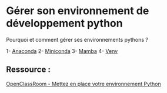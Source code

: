 # Gérer son environnement de développement python

Pourquoi et comment gérer ses environnements pythons ?

1- [Anaconda](3-bests_practices/python_environment/anaconda.md)
2- [Miniconda](3-bests_practices/python_environment/minicondama.md)
3- [Mamba](3-bests_practices/python_environment/mamba.md)
4- [Venv](3-bests_practices/python_environment/vend.md)

## Ressource : 

[OpenClassRoom - Mettez en place votre environnement Python](https://openclassrooms.com/fr/courses/6951236-mettez-en-place-votre-environnement-python)